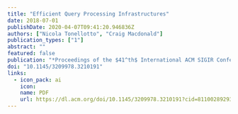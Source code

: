 ```yaml
---
title: "Efficient Query Processing Infrastructures"
date: 2018-07-01
publishDate: 2020-04-07T09:41:20.946836Z
authors: ["Nicola Tonellotto", "Craig Macdonald"]
publication_types: ["1"]
abstract: ""
featured: false
publication: "*Proceedings of the $41^th$ International ACM SIGIR Conference on Research and Development in Information Retrieval (SIGIR 2018)*"
doi: "10.1145/3209978.3210191"
links:
  - icon_pack: ai
    icon:
    name: PDF
    url: https://dl.acm.org/doi/10.1145/3209978.3210191?cid=81100289293
---
```

